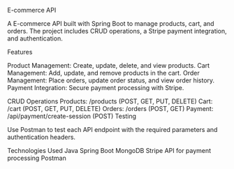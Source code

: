 E-commerce API

A E-commerce API built with Spring Boot to manage products, cart, and orders. The project includes CRUD operations, a Stripe payment integration, and authentication.

Features

Product Management: Create, update, delete, and view products.
Cart Management: Add, update, and remove products in the cart.
Order Management: Place orders, update order status, and view order history.
Payment Integration: Secure payment processing with Stripe.

CRUD Operations
Products: /products (POST, GET, PUT, DELETE)
Cart: /cart (POST, GET, PUT, DELETE)
Orders: /orders (POST, GET)
Payment: /api/payment/create-session (POST)
Testing

Use Postman to test each API endpoint with the required parameters and authentication headers.

Technologies Used
Java
Spring Boot
MongoDB
Stripe API for payment processing
Postman

